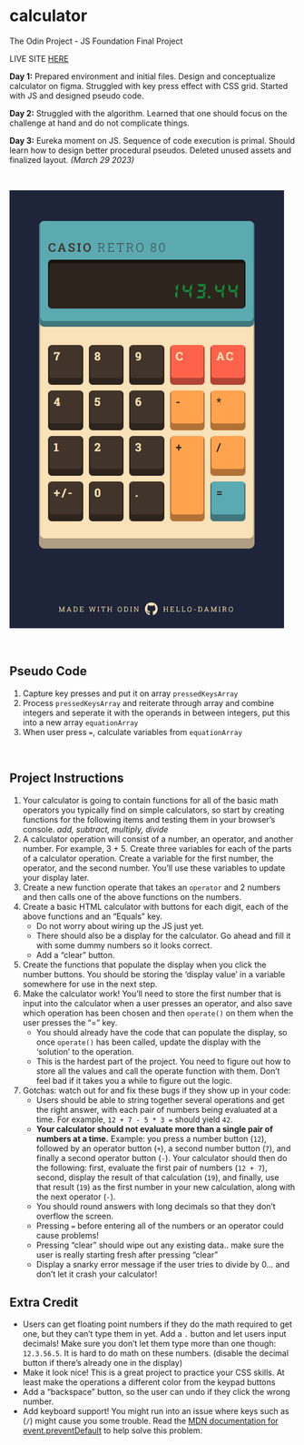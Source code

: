 # calculator

The Odin Project - JS Foundation Final Project

LIVE SITE [HERE](https://hello-damiro.github.io/calculator)

**Day 1:** Prepared environment and initial files. Design and conceptualize calculator on figma. Struggled with key press effect with CSS grid. Started with JS and designed pseudo code.

**Day 2:** Struggled with the algorithm. Learned that one should focus on the challenge at hand and do not complicate things.

**Day 3:** Eureka moment on JS. Sequence of code execution is primal. Should learn how to design better procedural pseudos. Deleted unused assets and finalized layout. _(March 29 2023)_

</br>

![Screenshot](https://github.com/hello-damiro/calculator/blob/main/assets/screenshot.png?raw=true)

</br>

## Pseudo Code

1. Capture key presses and put it on array `pressedKeysArray`
2. Process `pressedKeysArray` and reiterate through array and combine integers and seperate it with the operands in between integers, put this into a new array `equationArray`
3. When user press `=`, calculate variables from `equationArray`

</br>

## Project Instructions

1. Your calculator is going to contain functions for all of the basic math operators you typically find on simple calculators, so start by creating functions for the following items and testing them in your browser’s console. _add, subtract, multiply, divide_
2. A calculator operation will consist of a number, an operator, and another number. For example, 3 + 5. Create three variables for each of the parts of a calculator operation. Create a variable for the first number, the operator, and the second number. You’ll use these variables to update your display later.
3. Create a new function operate that takes an `operator` and 2 numbers and then calls one of the above functions on the numbers.
4. Create a basic HTML calculator with buttons for each digit, each of the above functions and an “Equals” key.
    - Do not worry about wiring up the JS just yet.
    - There should also be a display for the calculator. Go ahead and fill it with some dummy numbers so it looks correct.
    - Add a “clear” button.
5. Create the functions that populate the display when you click the number buttons. You should be storing the ‘display value’ in a variable somewhere for use in the next step.
6. Make the calculator work! You’ll need to store the first number that is input into the calculator when a user presses an operator, and also save which operation has been chosen and then `operate()` on them when the user presses the “=” key.
    - You should already have the code that can populate the display, so once `operate()` has been called, update the display with the ‘solution’ to the operation.
    - This is the hardest part of the project. You need to figure out how to store all the values and call the operate function with them. Don’t feel bad if it takes you a while to figure out the logic.
7. Gotchas: watch out for and fix these bugs if they show up in your code:
    - Users should be able to string together several operations and get the right answer, with each pair of numbers being evaluated at a time. For example, `12 + 7 - 5 * 3 =` should yield `42`.
    - **Your calculator should not evaluate more than a single pair of numbers at a time.** Example: you press a number button (`12`), followed by an operator button (`+`), a second number button (`7`), and finally a second operator button (`-`). Your calculator should then do the following: first, evaluate the first pair of numbers (`12 + 7`), second, display the result of that calculation (`19`), and finally, use that result (`19`) as the first number in your new calculation, along with the next operator (`-`).
    - You should round answers with long decimals so that they don’t overflow the screen.
    - Pressing `=` before entering all of the numbers or an operator could cause problems!
    - Pressing “clear” should wipe out any existing data.. make sure the user is really starting fresh after pressing “clear”
    - Display a snarky error message if the user tries to divide by 0… and don’t let it crash your calculator!

## Extra Credit

-   Users can get floating point numbers if they do the math required to get one, but they can’t type them in yet. Add a `.` button and let users input decimals! Make sure you don’t let them type more than one though: `12.3.56.5`. It is hard to do math on these numbers. (disable the decimal button if there’s already one in the display)
-   Make it look nice! This is a great project to practice your CSS skills. At least make the operations a different color from the keypad buttons
-   Add a “backspace” button, so the user can undo if they click the wrong number.
-   Add keyboard support! You might run into an issue where keys such as (`/`) might cause you some trouble. Read the [MDN documentation for event.preventDefault](https://developer.mozilla.org/en-US/docs/Web/API/Event/preventDefault) to help solve this problem.
